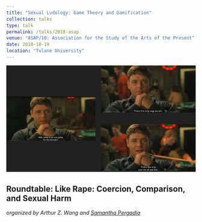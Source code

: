 ```yaml
---
title: "Sexual Ludology: Game Theory and Gamification"
collection: talks
type: talk
permalink: /talks/2018-asap
venue: "ASAP/10: Association for the Study of the Arts of the Present"
date: 2018-10-19
location: "Tulane University"
---
```



<img src="../assets/images/talks/beautiful-mind-game.png" />

## Roundtable: **Like Rape: Coercion, Comparison, and Sexual Harm**
_organized by Arthur Z. Wang and [Samantha Pergadia](https://www.smu.edu/Dedman/Academics/Departments/English/People/Faculty/SamanthaPergadia)_
